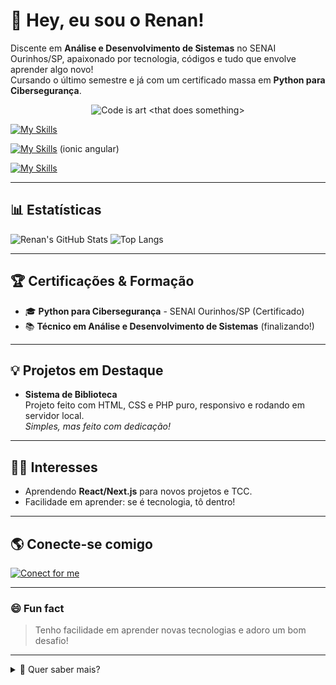 # 👋 Hey, eu sou o Renan!

Discente em **Análise e Desenvolvimento de Sistemas** no SENAI Ourinhos/SP, apaixonado por tecnologia, códigos e tudo que envolve aprender algo novo!  
Cursando o último semestre e já com um certificado massa em **Python para Cibersegurança**.


<p align="center">
  <img src="https://img.shields.io/badge/Code%20is%20art-%3Cthat%20does%20something%3E-blueviolet?style=for-the-badge&logo=code&logoColor=white" alt="Code is art <that does something>">
</p>

[![My Skills](https://skillicons.dev/icons?i=html,css,js,c,php,py,java&theme=dark)](https://www.linkedin.com/in/renan-cadamuro-carrara-32b36930a)

[![My Skills](https://skillicons.dev/icons?i=angular,nodejs,nextjs,spring&theme=dark)](https://www.linkedin.com/in/renan-cadamuro-carrara-32b36930a) (ionic angular)

[![My Skills](https://skillicons.dev/icons?i=arduino,postman,vscode,figma,mysql,blender,pycharm&theme=dark)](https://www.linkedin.com/in/renan-cadamuro-carrara-32b36930a)

---

## 📊 Estatísticas

![Renan's GitHub Stats](https://github-readme-stats.vercel.app/api?username=RenanCCarrara996&show_icons=true&theme=radical)
![Top Langs](https://github-readme-stats.vercel.app/api/top-langs/?username=RenanCCarrara996&layout=compact&theme=radical)

---

## 🏆 Certificações & Formação

- 🎓 **Python para Cibersegurança** - SENAI Ourinhos/SP (Certificado)
- 📚 **Técnico em Análise e Desenvolvimento de Sistemas** (finalizando!)

---

## 💡 Projetos em Destaque

- **Sistema de Biblioteca**  
  Projeto feito com HTML, CSS e PHP puro, responsivo e rodando em servidor local.  
  *Simples, mas feito com dedicação!*

---

## 👨‍💻 Interesses

- Aprendendo **React/Next.js** para novos projetos e TCC.
- Facilidade em aprender: se é tecnologia, tô dentro!

---

## 🌎 Conecte-se comigo

[![Conect for me](https://skillicons.dev/icons?i=linkedin&theme=light)](https://www.linkedin.com/in/renan-cadamuro-carrara-32b36930a)

---

### 😄 Fun fact

> Tenho facilidade em aprender novas tecnologias e adoro um bom desafio!

---

<details>
  <summary>📝 Quer saber mais?</summary>
  Atualmente focado em aprender frameworks modernos e contribuir com projetos open-source.  
  Curto compartilhar conhecimento e trocar ideias.  
  Bora conectar!
</details>

